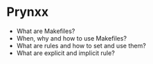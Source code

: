 # Prynxx 


* What are  Makefiles?
* When, why and how to use Makefiles?
* What are rules and how to set and use them?
* What are explicit and implicit rule?

